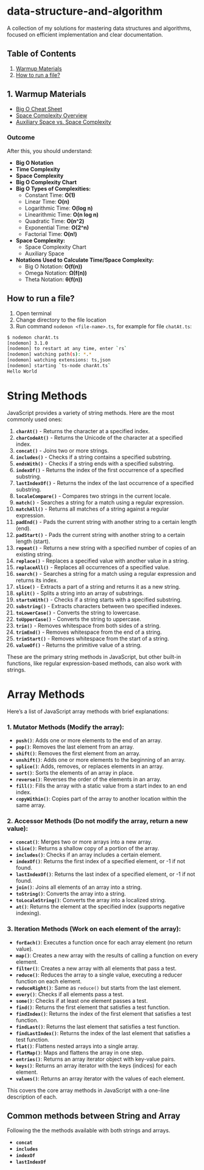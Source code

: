 # data-structure-and-algorithm

A collection of my solutions for mastering data structures and algorithms, focused on efficient implementation and clear documentation.

## Table of Contents

1. [Warmup Materials](#warmup-materials)
2. [How to run a file?](#how-to-run-a-file?)

## 1. Warmup Materials

- [Big O Cheat Sheet](https://www.freecodecamp.org/news/big-o-cheat-sheet-time-complexity-chart/)
- [Space Complexity Overview](https://www.engati.com/glossary/space-complexity)
- [Auxiliary Space vs. Space Complexity](https://www.geeksforgeeks.org/what-is-the-difference-between-auxiliary-space-and-space-complexity/)

### Outcome

After this, you should understand:

- **Big O Notation**
- **Time Complexity**
- **Space Complexity**
- **Big O Complexity Chart**
- **Big O Types of Complexities:**
  - Constant Time: **O(1)**
  - Linear Time: **O(n)**
  - Logarithmic Time: **O(log n)**
  - Linearithmic Time: **O(n log n)**
  - Quadratic Time: **O(n^2)**
  - Exponential Time: **O(2^n)**
  - Factorial Time: **O(n!)**
- **Space Complexity:**
  - Space Complexity Chart
  - Auxiliary Space
- **Notations Used to Calculate Time/Space Complexity:**
  - Big O Notation: **O(f(n))**
  - Omega Notation: **Ω(f(n))**
  - Theta Notation: **θ(f(n))**

## How to run a file?

1. Open terminal
2. Change directory to the file location
3. Run command `nodemon <file-name>.ts`, for example for file `chatAt.ts`:

```bash
$ nodemon charAt.ts
[nodemon] 3.1.0
[nodemon] to restart at any time, enter `rs`
[nodemon] watching path(s): *.*
[nodemon] watching extensions: ts,json
[nodemon] starting `ts-node charAt.ts`
Hello World
```

# String Methods

JavaScript provides a variety of string methods. Here are the most commonly used ones:

1. **`charAt()`** - Returns the character at a specified index.
2. **`charCodeAt()`** - Returns the Unicode of the character at a specified index.
3. **`concat()`** - Joins two or more strings.
4. **`includes()`** - Checks if a string contains a specified substring.
5. **`endsWith()`** - Checks if a string ends with a specified substring.
6. **`indexOf()`** - Returns the index of the first occurrence of a specified substring.
7. **`lastIndexOf()`** - Returns the index of the last occurrence of a specified substring.
8. **`localeCompare()`** - Compares two strings in the current locale.
9. **`match()`** - Searches a string for a match using a regular expression.
10. **`matchAll()`** - Returns all matches of a string against a regular expression.
11. **`padEnd()`** - Pads the current string with another string to a certain length (end).
12. **`padStart()`** - Pads the current string with another string to a certain length (start).
13. **`repeat()`** - Returns a new string with a specified number of copies of an existing string.
14. **`replace()`** - Replaces a specified value with another value in a string.
15. **`replaceAll()`** - Replaces all occurrences of a specified value.
16. **`search()`** - Searches a string for a match using a regular expression and returns its index.
17. **`slice()`** - Extracts a part of a string and returns it as a new string.
18. **`split()`** - Splits a string into an array of substrings.
19. **`startsWith()`** - Checks if a string starts with a specified substring.
20. **`substring()`** - Extracts characters between two specified indexes.
21. **`toLowerCase()`** - Converts the string to lowercase.
22. **`toUpperCase()`** - Converts the string to uppercase.
23. **`trim()`** - Removes whitespace from both sides of a string.
24. **`trimEnd()`** - Removes whitespace from the end of a string.
25. **`trimStart()`** - Removes whitespace from the start of a string.
26. **`valueOf()`** - Returns the primitive value of a string.

These are the primary string methods in JavaScript, but other built-in functions, like regular expression-based methods, can also work with strings.

# Array Methods

Here’s a list of JavaScript array methods with brief explanations:

### 1. **Mutator Methods (Modify the array):**

- **`push()`**: Adds one or more elements to the end of an array.
- **`pop()`**: Removes the last element from an array.
- **`shift()`**: Removes the first element from an array.
- **`unshift()`**: Adds one or more elements to the beginning of an array.
- **`splice()`**: Adds, removes, or replaces elements in an array.
- **`sort()`**: Sorts the elements of an array in place.
- **`reverse()`**: Reverses the order of the elements in an array.
- **`fill()`**: Fills the array with a static value from a start index to an end index.
- **`copyWithin()`**: Copies part of the array to another location within the same array.

### 2. **Accessor Methods (Do not modify the array, return a new value):**

- **`concat()`**: Merges two or more arrays into a new array.
- **`slice()`**: Returns a shallow copy of a portion of the array.
- **`includes()`**: Checks if an array includes a certain element.
- **`indexOf()`**: Returns the first index of a specified element, or -1 if not found.
- **`lastIndexOf()`**: Returns the last index of a specified element, or -1 if not found.
- **`join()`**: Joins all elements of an array into a string.
- **`toString()`**: Converts the array into a string.
- **`toLocaleString()`**: Converts the array into a localized string.
- **`at()`**: Returns the element at the specified index (supports negative indexing).

### 3. **Iteration Methods (Work on each element of the array):**

- **`forEach()`**: Executes a function once for each array element (no return value).
- **`map()`**: Creates a new array with the results of calling a function on every element.
- **`filter()`**: Creates a new array with all elements that pass a test.
- **`reduce()`**: Reduces the array to a single value, executing a reducer function on each element.
- **`reduceRight()`**: Same as `reduce()` but starts from the last element.
- **`every()`**: Checks if all elements pass a test.
- **`some()`**: Checks if at least one element passes a test.
- **`find()`**: Returns the first element that satisfies a test function.
- **`findIndex()`**: Returns the index of the first element that satisfies a test function.
- **`findLast()`**: Returns the last element that satisfies a test function.
- **`findLastIndex()`**: Returns the index of the last element that satisfies a test function.
- **`flat()`**: Flattens nested arrays into a single array.
- **`flatMap()`**: Maps and flattens the array in one step.
- **`entries()`**: Returns an array iterator object with key-value pairs.
- **`keys()`**: Returns an array iterator with the keys (indices) for each element.
- **`values()`**: Returns an array iterator with the values of each element.

This covers the core array methods in JavaScript with a one-line description of each.

## Common methods between String and Array

Following the the methods available with both strings and arrays.

- **`concat`**
- **`includes`**
- **`indexOf`**
- **`lastIndexOf`**
